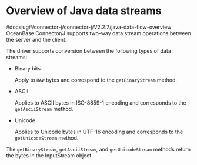 Overview of Java data streams 
==================================================
#docslug#/connector-j/connector-j/V2.2.7/java-data-flow-overview
OceanBase Connector/J supports two-way data stream operations between the server and the client. 

The driver supports conversion between the following types of data streams:

* Binary bits

  Apply to `RAW` bytes and correspond to the `getBinaryStream` method.
  




<!-- -->

* ASCII

  Applies to ASCII bytes in ISO-8859-1 encoding and corresponds to the `getAsciiStream` method.
  




<!-- -->

* Unicode

  Applies to Unicode bytes in UTF-16 encoding and corresponds to the `getUnicodeStream` method.
  




The `getBinaryStream`, `getAsciiStream`, and `getUnicodeStream` methods return the bytes in the InputStream object.
